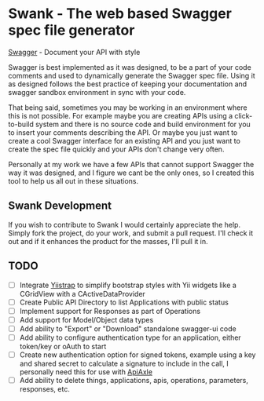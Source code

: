 # Swank - The web based Swagger spec file generator #
[Swagger](https://developers.helloreverb.com/swagger/) - Document your API with style

Swagger is best implemented as it was designed, to be a part of your code comments
and used to dynamically generate the Swagger spec file. Using it as designed 
follows the best practice of keeping your documentation and swagger sandbox 
environment in sync with your code.

That being said, sometimes you may be working in an environment where this is 
not possible. For example maybe you are creating APIs using a click-to-build 
system and there is no source code and build environment for you to insert your
comments describing the API. Or maybe you just want to create a cool Swagger 
interface for an existing API and you just want to create the spec file quickly
and your APIs don't change very often.

Personally at my work we have a few APIs that cannot support Swagger the way it
was designed, and I figure we cant be the only ones, so I created this tool to
help us all out in these situations.

## Swank Development ##
If you wish to contribute to Swank I would certainly appreciate the help. Simply
fork the project, do your work, and submit a pull request. I'll check it out and 
if it enhances the product for the masses, I'll pull it in.

## TODO ##
 - [ ] Integrate [Yiistrap](http://www.getyiistrap.com) to simplify bootstrap styles with Yii widgets like a CGridView with a CActiveDataProvider
 - [ ] Create Public API Directory to list Applications with public status
 - [ ] Implement support for Responses as part of Operations
 - [ ] Add support for Model/Object data types
 - [ ] Add ability to "Export" or "Download" standalone swagger-ui code
 - [ ] Add ability to configure authentication type for an application, either token/key or oAuth to start
 - [ ] Create new authentication option for signed tokens, example using a key and shared secret to calculate a signature to include in the call, I personally need this for use with [ApiAxle](http://apiaxle.com)
 - [ ] Add ability to delete things, applications, apis, operations, parameters, responses, etc.
